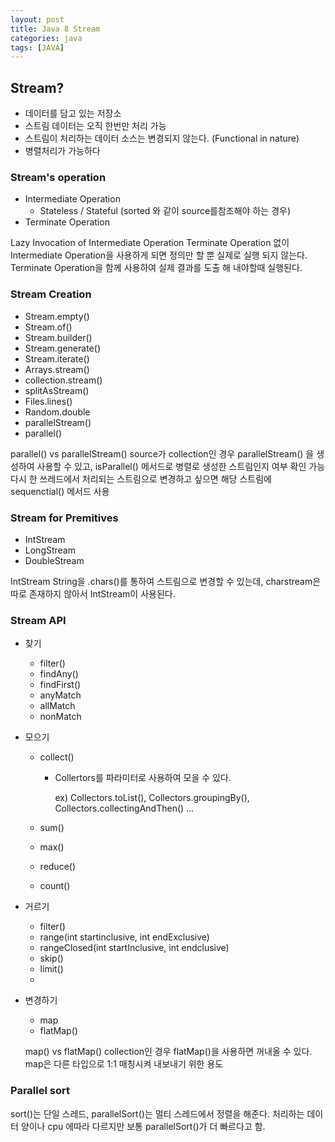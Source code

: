 ```yaml
---
layout: post
title: Java 8 Stream
categories: java
tags: [JAVA]
---
```


## Stream?

- 데이터를 담고 있는 저장소
- 스트림 데이터는 오직 한번만 처리 가능
- 스트림이 처리하는 데이터 소스는 변경되지 않는다. (Functional in nature)
- 병렬처리가 가능하다

### Stream's operation

- Intermediate Operation
    - Stateless / Stateful (sorted 와 같이 source를참조해야 하는 경우)
- Terminate Operation

Lazy Invocation of Intermediate Operation
Terminate Operation 없이 Intermediate Operation을 사용하게 되면 정의만 할 뿐 실제로 실행 되지 않는다. Terminate Operation을 함께 사용하여 실제 결과를 도출 해 내야할때 실행된다. 

### Stream Creation

- Stream.empty()
- Stream.of()
- Stream.<T>builder()
- Stream.generate()
- Stream.iterate()
- Arrays.stream()
- collection.stream()
- splitAsStream()
- Files.lines()
- Random.double
- parallelStream()
- parallel()

parallel() vs parallelStream()
source가 collection인 경우 parallelStream() 을 생성하여 사용할 수 있고, isParallel() 메서드로 병렬로 생성한 스트림인지 여부 확인 가능
다시 한 쓰레드에서 처리되는 스트림으로 변경하고 싶으면 해당 스트림에 sequenctial() 메서드 사용

### Stream for Premitives

- IntStream
- LongStream
- DoubleStream

IntStream
String을 .chars()를 통하여 스트림으로 변경할 수 있는데, charstream은 따로 존재하지 않아서 IntStream이 사용된다.

### Stream API

- 찾기
    - filter()
    - findAny()
    - findFirst()
    - anyMatch
    - allMatch
    - nonMatch
- 모으기
    - collect()
        - Collertors를 파라미터로 사용하여 모을 수 있다. 
          
          ex) Collectors.toList(), Collectors.groupingBy(), Collectors.collectingAndThen() ...

    - sum()
    - max()
    - reduce()
    - count()
- 거르기
    - filter()
    - range(int startinclusive, int endExclusive)
    - rangeClosed(int startInclusive, int endclusive)
    - skip()
    - limit()
    - 
- 변경하기
    - map
    - flatMap()

    map() vs flatMap()
    collection인 경우 flatMap()을 사용하면 꺼내올 수 있다. map은 다른 타입으로 1:1 매칭시켜 내보내기 위한 용도

### Parallel sort

sort()는 단일 스레드, parallelSort()는 멀티 스레드에서 정렬을 해준다. 처리하는 데이터 양이나 cpu 에따라 다르지만 보통 parallelSort()가 더 빠르다고 함.